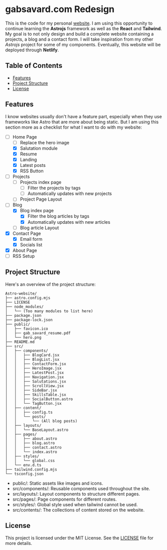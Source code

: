 # gabsavard.com Redesign

This is the code for my personal [website](https://gabsavard.com). I am using this opportunity to continue learning the **Astrojs** framework as well as the **React** and **Tailwind**. My goal is to not only design and build a complete website containing a projects, a blog and a contact form. I will take inspiration from my other _Astrojs_ project for some of my components. Eventually, this website will be deployed through **Netlify**.

## Table of Contents

- [Features](#features)
- [Project Structure](#project_structure)
- [License](#license)

## Features

I know websites usually don't have a feature part, especially when they use frameworks like Astro that are more about being static. But I am using this section more as a checklist for what I want to do with my website:

- [ ] Home Page
  - [ ] Replace the hero image
  - [x] Salutation module
  - [x] Resume
  - [x] Landing
  - [x] Latest posts
  - [x] RSS Button
- [ ] Projects
  - [ ] Projects index page
    - [ ] Filter the projects by tags
    - [ ] Automatically updates with new projects
  - [ ] Project Page Layout
- [ ] Blog
  - [x] Blog index page
    - [x] Filter the blog articles by tags
    - [x] Automatically updates with new articles
  - [ ] Blog article Layout
- [x] Contact Page
  - [x] Email form
  - [x] Socials list
- [x] About Page
- [ ] RSS Setup

## Project Structure

Here's an overview of the project structure:

```
Astro-website/
├── astro.config.mjs
├── LICENSE
├── node_modules/
│   └── (Too many modules to list here)
├── package.json
├── package-lock.json
├── public/
│   ├── favicon.ico
│   ├── gab_savard_resume.pdf
│   └── hero.png
├── README.md
├── src/
│   ├── components/
│   │   ├── BlogCard.jsx
│   │   ├── BlogList.jsx
│   │   ├── ContactForm.jsx
│   │   ├── HeroImage.jsx
│   │   ├── LatestPost.jsx
│   │   ├── Navigation.jsx
│   │   ├── Salutations.jsx
│   │   ├── ScrollView.jsx
│   │   ├── SideBar.jsx
│   │   ├── SkillsTable.jsx
│   │   ├── SocialButton.astro
│   │   └── TagButton.jsx
│   ├── content/
│   │   ├── config.ts
│   │   └── posts/
│   │       └── (All blog posts)
│   ├── layouts/
│   │   └── BaseLayout.astro
│   ├── pages/
│   │   ├── about.astro
│   │   ├── blog.astro
│   │   ├── contact.astro
│   │   └── index.astro
│   ├── styles/
│   │   └── global.css
│   └── env.d.ts
├── tailwind.config.mjs
└── tsconfig.json
```

- public/: Static assets like images and icons.
- src/components/: Reusable components used throughout the site.
- src/layouts/: Layout components to structure different pages.
- src/pages/: Page components for different routes.
- src/styles/: Global style used when tailwind cannot be used.
- src/contents/: The collections of content stored on the website.

## License

This project is licensed under the MIT License. See the [LICENSE](LICENSE) file for more details.
